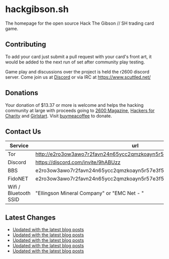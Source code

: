 # hackgibson.sh
The homepage for the open source Hack The Gibson // SH trading card game.


## Contributing

To add your card just submit a pull request with your card's front art, it would be added to the next run of set after community play testing.

Game play and discussions over the project is held the r2600 discord server. Come join us at [Discord](https://discord.com/invite/9hABUzz) or via IRC at https://www.scuttled.net/


## Donations

Your donation of $13.37 or more is welcome and helps the hacking community at large with proceeds going to [2600 Magazine](https://2600.com/), [Hackers for Charity](https://hackersforcharity.org) and [Girlstart](https://girlstart.org).  Visit [buymeacoffee](https://www.buymeacoffee.com/hackgibson.sh) to donate.


## Contact Us

Service | url
-|-
Tor | http://e2ro3ow3awo7r2favn24n65ycc2qmzkoayn5r57e3f56nvjwdcgg32ad.onion
Discord | https://discord.com/invite/9hABUzz
BBS | e2ro3ow3awo7r2favn24n65ycc2qmzkoayn5r57e3f56nvjwdcgg32ad.onion:23
FidoNET | e2ro3ow3awo7r2favn24n65ycc2qmzkoayn5r57e3f56nvjwdcgg32ad.onion:24554
Wifi / Bluetooth SSID | "Ellingson Mineral Company" or "EMC Net - <fidonet address>"

## Latest Changes
<!-- BLOG-POST-LIST:START -->
- [Updated with the latest blog posts](https://github.com/DFW2600/hackgibson.sh/commit/fff92b14b236b978fe2db3edc617c7a60f8c5f0f)
- [Updated with the latest blog posts](https://github.com/DFW2600/hackgibson.sh/commit/c65ef3a2506e1133070b170a23bcf3f889d188bd)
- [Updated with the latest blog posts](https://github.com/DFW2600/hackgibson.sh/commit/7fc3f78b56702a532c98d88c0c86d6fa0b6cfe66)
- [Updated with the latest blog posts](https://github.com/DFW2600/hackgibson.sh/commit/91facd1919e1c58c2c5b9091eea7750b4e0ef70a)
- [Updated with the latest blog posts](https://github.com/DFW2600/hackgibson.sh/commit/f2a7e02e670b81dabd461ad5cb2653977ee8f22d)
<!-- BLOG-POST-LIST:END -->

